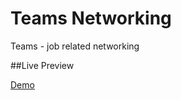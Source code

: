# Teams Networking

Teams - job related networking

##Live Preview

[Demo](https://biancagrg.github.io/teams-networking/)
